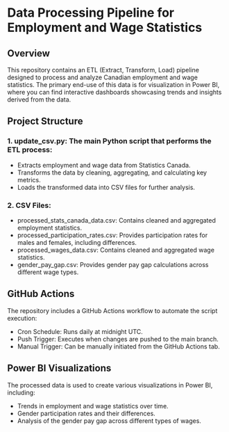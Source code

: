 # Data Processing Pipeline for Employment and Wage Statistics

## Overview

This repository contains an ETL (Extract, Transform, Load) pipeline designed to process and analyze Canadian employment and wage statistics. The primary end-use of this data is for visualization in Power BI, where you can find interactive dashboards showcasing trends and insights derived from the data.

## Project Structure

### 1. update_csv.py: The main Python script that performs the ETL process:

- Extracts employment and wage data from Statistics Canada.
- Transforms the data by cleaning, aggregating, and calculating key metrics.
- Loads the transformed data into CSV files for further analysis.

### 2. CSV Files:

- processed_stats_canada_data.csv: Contains cleaned and aggregated employment statistics.
- processed_participation_rates.csv: Provides participation rates for males and females, including differences.
- processed_wages_data.csv: Contains cleaned and aggregated wage statistics.
- gender_pay_gap.csv: Provides gender pay gap calculations across different wage types.

## GitHub Actions

The repository includes a GitHub Actions workflow to automate the script execution:

- Cron Schedule: Runs daily at midnight UTC.
- Push Trigger: Executes when changes are pushed to the main branch.
- Manual Trigger: Can be manually initiated from the GitHub Actions tab.

## Power BI Visualizations

The processed data is used to create various visualizations in Power BI, including:

- Trends in employment and wage statistics over time.
- Gender participation rates and their differences.
- Analysis of the gender pay gap across different types of wages.
